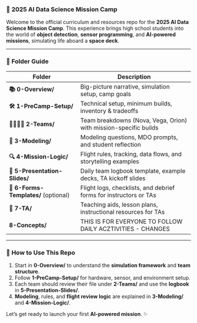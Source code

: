 

### 🚀 **2025 AI Data Science Mission Camp**

Welcome to the official curriculum and resources repo for the **2025 AI Data Science Mission Camp**. This experience brings high school students into the world of **object detection**, **sensor programming**, and **AI-powered missions**, simulating life aboard a **space deck**.

---

### 📁 **Folder Guide**

| **Folder**                | **Description**                                                                |
|---------------------------|--------------------------------------------------------------------------------|
| **📚 0-Overview/**         | Big-picture narrative, simulation setup, camp goals                            |
| **🛠️ 1-PreCamp-Setup/**   | Technical setup, minimum builds, inventory & tradeoffs                         |
| **👨‍👩‍👧‍👦 2-Teams/**     | Team breakdowns (Nova, Vega, Orion) with mission-specific builds               |
| **🧠 3-Modeling/**         | Modeling questions, MDO prompts, and student reflection                        |
| **🔍 4-Mission-Logic/**    | Flight rules, tracking, data flows, and storytelling examples                  |
| **🎤 5-Presentation-Slides/** | Daily team logbook template, example decks, TA kickoff slides               |
| **📝 6-Forms-Templates/** (optional) | Flight logs, checklists, and debrief forms for instructors or TAs          |
| **🧭 7-TA/**               | Teaching aids, lesson plans, instructional resources for TAs                   |
| **8-Concepts/**               | THIS IS FOR EVERYONE TO FOLLOW DAILY ACZTIVITIES - CHANGES                  |


---

### 🧭 **How to Use This Repo**

1. Start in **0-Overview/** to understand the **simulation framework** and **team structure**.
2. Follow **1-PreCamp-Setup/** for hardware, sensor, and environment setup.
3. Each team should review their file under **2-Teams/** and use the **logbook** in **5-Presentation-Slides/**.
4. **Modeling**, rules, and **flight review logic** are explained in **3-Modeling/** and **4-Mission-Logic/**.

Let’s get ready to launch your first **AI-powered mission**. ✨

